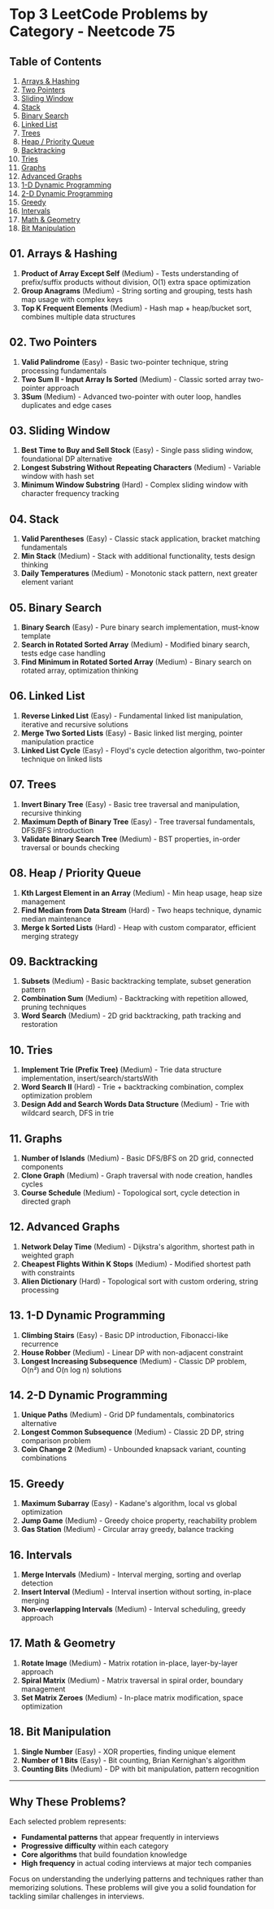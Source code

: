 # Top 3 LeetCode Problems by Category - Neetcode 75

## Table of Contents
1. [Arrays & Hashing](#01-arrays--hashing)
2. [Two Pointers](#02-two-pointers)
3. [Sliding Window](#03-sliding-window)
4. [Stack](#04-stack)
5. [Binary Search](#05-binary-search)
6. [Linked List](#06-linked-list)
7. [Trees](#07-trees)
8. [Heap / Priority Queue](#08-heap--priority-queue)
9. [Backtracking](#09-backtracking)
10. [Tries](#10-tries)
11. [Graphs](#11-graphs)
12. [Advanced Graphs](#12-advanced-graphs)
13. [1-D Dynamic Programming](#13-1-d-dynamic-programming)
14. [2-D Dynamic Programming](#14-2-d-dynamic-programming)
15. [Greedy](#15-greedy)
16. [Intervals](#16-intervals)
17. [Math & Geometry](#17-math--geometry)
18. [Bit Manipulation](#18-bit-manipulation)

## 01. Arrays & Hashing
1. **Product of Array Except Self** (Medium) - Tests understanding of prefix/suffix products without division, O(1) extra space optimization
2. **Group Anagrams** (Medium) - String sorting and grouping, tests hash map usage with complex keys
3. **Top K Frequent Elements** (Medium) - Hash map + heap/bucket sort, combines multiple data structures

## 02. Two Pointers
1. **Valid Palindrome** (Easy) - Basic two-pointer technique, string processing fundamentals
2. **Two Sum II - Input Array Is Sorted** (Medium) - Classic sorted array two-pointer approach
3. **3Sum** (Medium) - Advanced two-pointer with outer loop, handles duplicates and edge cases

## 03. Sliding Window
1. **Best Time to Buy and Sell Stock** (Easy) - Single pass sliding window, foundational DP alternative
2. **Longest Substring Without Repeating Characters** (Medium) - Variable window with hash set
3. **Minimum Window Substring** (Hard) - Complex sliding window with character frequency tracking

## 04. Stack
1. **Valid Parentheses** (Easy) - Classic stack application, bracket matching fundamentals
2. **Min Stack** (Medium) - Stack with additional functionality, tests design thinking
3. **Daily Temperatures** (Medium) - Monotonic stack pattern, next greater element variant

## 05. Binary Search
1. **Binary Search** (Easy) - Pure binary search implementation, must-know template
2. **Search in Rotated Sorted Array** (Medium) - Modified binary search, tests edge case handling
3. **Find Minimum in Rotated Sorted Array** (Medium) - Binary search on rotated array, optimization thinking

## 06. Linked List
1. **Reverse Linked List** (Easy) - Fundamental linked list manipulation, iterative and recursive solutions
2. **Merge Two Sorted Lists** (Easy) - Basic linked list merging, pointer manipulation practice
3. **Linked List Cycle** (Easy) - Floyd's cycle detection algorithm, two-pointer technique on linked lists

## 07. Trees
1. **Invert Binary Tree** (Easy) - Basic tree traversal and manipulation, recursive thinking
2. **Maximum Depth of Binary Tree** (Easy) - Tree traversal fundamentals, DFS/BFS introduction
3. **Validate Binary Search Tree** (Medium) - BST properties, in-order traversal or bounds checking

## 08. Heap / Priority Queue
1. **Kth Largest Element in an Array** (Medium) - Min heap usage, heap size management
2. **Find Median from Data Stream** (Hard) - Two heaps technique, dynamic median maintenance
3. **Merge k Sorted Lists** (Hard) - Heap with custom comparator, efficient merging strategy

## 09. Backtracking
1. **Subsets** (Medium) - Basic backtracking template, subset generation pattern
2. **Combination Sum** (Medium) - Backtracking with repetition allowed, pruning techniques
3. **Word Search** (Medium) - 2D grid backtracking, path tracking and restoration

## 10. Tries
1. **Implement Trie (Prefix Tree)** (Medium) - Trie data structure implementation, insert/search/startsWith
2. **Word Search II** (Hard) - Trie + backtracking combination, complex optimization problem
3. **Design Add and Search Words Data Structure** (Medium) - Trie with wildcard search, DFS in trie

## 11. Graphs
1. **Number of Islands** (Medium) - Basic DFS/BFS on 2D grid, connected components
2. **Clone Graph** (Medium) - Graph traversal with node creation, handles cycles
3. **Course Schedule** (Medium) - Topological sort, cycle detection in directed graph

## 12. Advanced Graphs
1. **Network Delay Time** (Medium) - Dijkstra's algorithm, shortest path in weighted graph
2. **Cheapest Flights Within K Stops** (Medium) - Modified shortest path with constraints
3. **Alien Dictionary** (Hard) - Topological sort with custom ordering, string processing

## 13. 1-D Dynamic Programming
1. **Climbing Stairs** (Easy) - Basic DP introduction, Fibonacci-like recurrence
2. **House Robber** (Medium) - Linear DP with non-adjacent constraint
3. **Longest Increasing Subsequence** (Medium) - Classic DP problem, O(n²) and O(n log n) solutions

## 14. 2-D Dynamic Programming
1. **Unique Paths** (Medium) - Grid DP fundamentals, combinatorics alternative
2. **Longest Common Subsequence** (Medium) - Classic 2D DP, string comparison problem
3. **Coin Change 2** (Medium) - Unbounded knapsack variant, counting combinations

## 15. Greedy
1. **Maximum Subarray** (Easy) - Kadane's algorithm, local vs global optimization
2. **Jump Game** (Medium) - Greedy choice property, reachability problem
3. **Gas Station** (Medium) - Circular array greedy, balance tracking

## 16. Intervals
1. **Merge Intervals** (Medium) - Interval merging, sorting and overlap detection
2. **Insert Interval** (Medium) - Interval insertion without sorting, in-place merging
3. **Non-overlapping Intervals** (Medium) - Interval scheduling, greedy approach

## 17. Math & Geometry
1. **Rotate Image** (Medium) - Matrix rotation in-place, layer-by-layer approach
2. **Spiral Matrix** (Medium) - Matrix traversal in spiral order, boundary management
3. **Set Matrix Zeroes** (Medium) - In-place matrix modification, space optimization

## 18. Bit Manipulation
1. **Single Number** (Easy) - XOR properties, finding unique element
2. **Number of 1 Bits** (Easy) - Bit counting, Brian Kernighan's algorithm
3. **Counting Bits** (Medium) - DP with bit manipulation, pattern recognition

---

## Why These Problems?

Each selected problem represents:
- **Fundamental patterns** that appear frequently in interviews
- **Progressive difficulty** within each category
- **Core algorithms** that build foundation knowledge
- **High frequency** in actual coding interviews at major tech companies

Focus on understanding the underlying patterns and techniques rather than memorizing solutions. These problems will give you a solid foundation for tackling similar challenges in interviews.